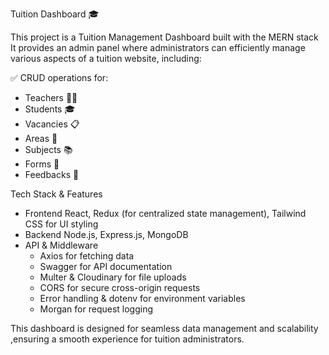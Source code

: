 Tuition Dashboard 🎓

This project is a Tuition Management Dashboard built with the MERN stack It provides an admin panel where administrators can efficiently manage various aspects of a tuition website, including:  

✅ CRUD operations for:  
- Teachers 👩‍🏫  
- Students 🎓  
- Vacancies 📋  
- Areas 📍  
- Subjects 📚  
- Forms 📝  
- Feedbacks 💬  

Tech Stack & Features   
- Frontend React, Redux (for centralized state management), Tailwind CSS for UI styling  
- Backend Node.js, Express.js, MongoDB  
- API & Middleware  
  - Axios for fetching data  
  - Swagger for API documentation  
  - Multer & Cloudinary for file uploads  
  - CORS for secure cross-origin requests  
  - Error handling & dotenv for environment variables  
  - Morgan for request logging  

This dashboard is designed for seamless data management and scalability ,ensuring a smooth experience for tuition administrators.  
